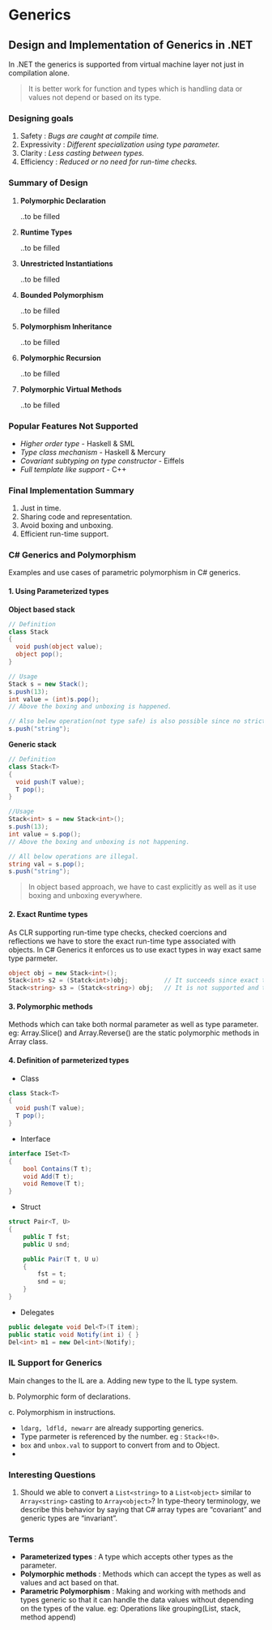 # Generics
## Design and Implementation of Generics in .NET
In .NET the generics is supported from virtual machine layer not just in compilation alone.
> It is better work for function and types which is handling data or values not depend or based on its type.
### Designing goals
1. Safety : *Bugs are caught at compile time.*
2. Expressivity : *Different specialization using type parameter.*
3. Clarity : *Less casting between types.*
4. Efficiency : *Reduced or no need for run-time checks.* 

### Summary of Design
1. **Polymorphic Declaration** <p>
..to be filled

2. **Runtime Types** <p>
..to be filled

3. **Unrestricted Instantiations** <p>
..to be filled

4. **Bounded Polymorphism** <p>
..to be filled

5. **Polymorphism Inheritance** <p>
..to be filled

6. **Polymorphic Recursion** <p>
..to be filled

7. **Polymorphic Virtual Methods** <p>
..to be filled

### Popular Features Not Supported
- *Higher order type* - Haskell & SML
- *Type class mechanism* - Haskell & Mercury
- *Covariant subtyping on type constructor* - Eiffels
- *Full template like support* - C++

### Final Implementation Summary
1. Just in time.
2. Sharing code and representation.
3. Avoid boxing and unboxing.
4. Efficient run-time support.

### C# Generics and Polymorphism
Examples and use cases of parametric polymorphism in C# generics.

#### 1. Using Parameterized types
**Object based stack**
```csharp
// Definition
class Stack
{
  void push(object value);
  object pop();
}

// Usage
Stack s = new Stack();
s.push(13);
int value = (int)s.pop();
// Above the boxing and unboxing is happened.

// Also belew operation(not type safe) is also possible since no strict type checking.
s.push("string");

```
**Generic stack**
```csharp
// Definition
class Stack<T>
{
  void push(T value);
  T pop();
}

//Usage
Stack<int> s = new Stack<int>();
s.push(13);
int value = s.pop();
// Above the boxing and unboxing is not happening.

// All below operations are illegal.
string val = s.pop();
s.push("string");
```
> In object based approach, we have to cast explicitly as well as it use boxing and unboxing everywhere.

#### 2. Exact Runtime types
As CLR supporting run-time type checks, checked coercions and reflections we have to store the exact run-time type associated with objects.
In C# Generics it enforces us to use exact types in way exact same type parmeter.
```csharp
object obj = new Stack<int>();
Stack<int> s2 = (Statck<int>)obj;          // It succeeds since exact type parameter.
Stack<string> s3 = (Statck<string>) obj;   // It is not supported and thows exception.   
```

#### 3. Polymorphic methods
Methods which can take both normal parameter as well as type parameter. 
eg: Array.Slice<T>() and Array.Reverse<T>() are the static polymorphic methods in Array class.

#### 4. Definition of parmeterized types
- Class 

```csharp
class Stack<T>
{
  void push(T value);
  T pop();
}
```

- Interface

```csharp
interface ISet<T>
{
    bool Contains(T t);
    void Add(T t);
    void Remove(T t);
}
```

- Struct

```csharp
struct Pair<T, U>
{
    public T fst;
    public U snd;

    public Pair(T t, U u)
    {
        fst = t;
        snd = u;
    }
}
```

- Delegates
```csharp
public delegate void Del<T>(T item); 
public static void Notify(int i) { }  
Del<int> m1 = new Del<int>(Notify);
```

### IL Support for Generics
<Insert pic of comparison>
Main changes to the IL are
a. Adding new type to the IL type system.


b. Polymorphic form of declarations.

c. Polymorphism in instructions.
- `ldarg, ldfld, newarr` are already supporting generics.
- Type parmeter is referenced by the number. eg : `Stack<!0>`.
- `box` and `unbox.val` to support <T> to convert from and to Object.
- 

### Interesting Questions
1. Should we  able to convert a `List<string>` to a `List<object>` similar to `Array<string>` casting to `Array<object>`?
    In type-theory terminology, we describe this behavior by saying that C# array types are “covariant” and generic types are “invariant”.  

### Terms
- **Parameterized types** : A type which accepts other types as the parameter.
- **Polymorphic methods** : Methods which can accept the types as well as values and act based on that.
- **Parametric Polymorphism** : Making and working with methods and types generic so that it can handle the data values without depending on the types of the value. eg: Operations like grouping(List, stack, method append)
